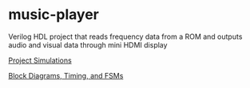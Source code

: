 # music-player
Verilog HDL project that reads frequency data from a ROM and outputs audio and visual data through mini HDMI display

[Project Simulations](https://github.com/fcortes527/music-player/blob/main/Final%20Project%20Simulations.pdf)

[Block Diagrams, Timing, and FSMs](https://github.com/fcortes527/music-player/blob/main/Final%20Project%20block%20diagrams-timing-FSMs.pdf)
